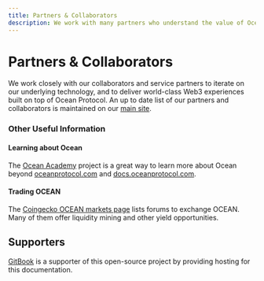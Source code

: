```yaml
---
title: Partners & Collaborators
description: We work with many partners who understand the value of Ocean
---
```


# Partners & Collaborators

We work closely with our collaborators and service partners to iterate on our underlying technology, and to deliver world-class Web3 experiences built on top of Ocean Protocol. An up to date list of our partners and collaborators is maintained on our [main site](https://oceanprotocol.com/collaborators).

### Other Useful Information

#### Learning about Ocean

The [Ocean Academy](https://oceanacademy.io/) project is a great way to learn more about Ocean beyond [oceanprotocol.com](https://www.oceanprotocol.com) and [docs.oceanprotocol.com](https://docs.oceanprotocol.com).

#### Trading OCEAN

The [Coingecko OCEAN markets page](https://www.coingecko.com/en/coins/ocean-protocol#markets) lists forums to exchange OCEAN. Many of them offer liquidity mining and other yield opportunities.

## Supporters

[GitBook](https://www.gitbook.com/) is a supporter of this open-source project by providing hosting for this documentation.
